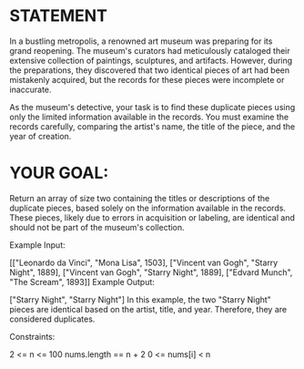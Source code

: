 # STATEMENT

In a bustling metropolis, a renowned art museum was preparing for its grand reopening. The museum's curators had meticulously cataloged their extensive collection of paintings, sculptures, and artifacts. However, during the preparations, they discovered that two identical pieces of art had been mistakenly acquired, but the records for these pieces were incomplete or inaccurate.

As the museum's detective, your task is to find these duplicate pieces using only the limited information available in the records. You must examine the records carefully, comparing the artist's name, the title of the piece, and the year of creation.

# YOUR GOAL:

Return an array of size two containing the titles or descriptions of the duplicate pieces, based solely on the information available in the records. These pieces, likely due to errors in acquisition or labeling, are identical and should not be part of the museum's collection.

Example Input:

[["Leonardo da Vinci", "Mona Lisa", 1503],
 ["Vincent van Gogh", "Starry Night", 1889],
 ["Vincent van Gogh", "Starry Night", 1889],
 ["Edvard Munch", "The Scream", 1893]]
Example Output:

["Starry Night", "Starry Night"]
In this example, the two "Starry Night" pieces are identical based on the artist, title, and year. Therefore, they are considered duplicates.

Constraints:

2 <= n <= 100
nums.length == n + 2
0 <= nums[i] < n
